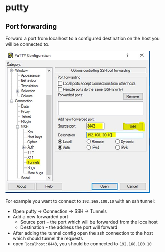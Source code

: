 # putty

## Port forwarding

Forward a port from localhost to a configured destination on the host you will be connected to.

![Image of putty configuration](putty_tunnel.jpg)

For example you want to connect to `192.168.100.10` with an ssh tunnel:

 - Open putty -> Connection -> SSH -> Tunnels
 - Add a new forwarded port
    - Source port - the port which will be forwarded from the localhost
    - Destination - the address the port will forward
 - After adding the tunnel config open the ssh connection to the host which should tunnel the requests
 - open `localhost:8443`, you should be connected to `192.168.100.10`